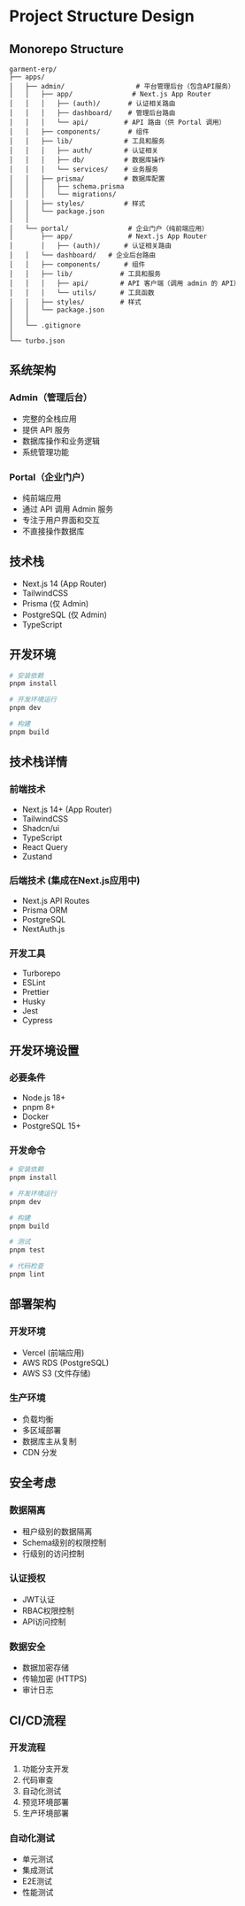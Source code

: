 # Project Structure Design

## Monorepo Structure

```
garment-erp/
├── apps/
│   ├── admin/                  # 平台管理后台（包含API服务）
│   │   ├── app/               # Next.js App Router
│   │   │   ├── (auth)/       # 认证相关路由
│   │   │   ├── dashboard/    # 管理后台路由
│   │   │   └── api/         # API 路由（供 Portal 调用）
│   │   ├── components/       # 组件
│   │   ├── lib/             # 工具和服务
│   │   │   ├── auth/        # 认证相关
│   │   │   ├── db/          # 数据库操作
│   │   │   └── services/    # 业务服务
│   │   ├── prisma/          # 数据库配置
│   │   │   ├── schema.prisma
│   │   │   └── migrations/
│   │   ├── styles/          # 样式
│   │   └── package.json
│   │
│   └── portal/               # 企业门户（纯前端应用）
│       ├── app/              # Next.js App Router
│       │   ├── (auth)/      # 认证相关路由
│   │   └── dashboard/   # 企业后台路由
│   │   ├── components/      # 组件
│   │   ├── lib/            # 工具和服务
│   │   │   ├── api/        # API 客户端（调用 admin 的 API）
│   │   │   └── utils/      # 工具函数
│   │   ├── styles/         # 样式
│   │   └── package.json
│   │
│   └── .gitignore
│
└── turbo.json
```

## 系统架构

### Admin（管理后台）
- 完整的全栈应用
- 提供 API 服务
- 数据库操作和业务逻辑
- 系统管理功能

### Portal（企业门户）
- 纯前端应用
- 通过 API 调用 Admin 服务
- 专注于用户界面和交互
- 不直接操作数据库

## 技术栈

- Next.js 14 (App Router)
- TailwindCSS
- Prisma (仅 Admin)
- PostgreSQL (仅 Admin)
- TypeScript

## 开发环境

```bash
# 安装依赖
pnpm install

# 开发环境运行
pnpm dev

# 构建
pnpm build
```

## 技术栈详情

### 前端技术
- Next.js 14+ (App Router)
- TailwindCSS
- Shadcn/ui
- TypeScript
- React Query
- Zustand

### 后端技术 (集成在Next.js应用中)
- Next.js API Routes
- Prisma ORM
- PostgreSQL
- NextAuth.js

### 开发工具
- Turborepo
- ESLint
- Prettier
- Husky
- Jest
- Cypress

## 开发环境设置

### 必要条件
- Node.js 18+
- pnpm 8+
- Docker
- PostgreSQL 15+

### 开发命令
```bash
# 安装依赖
pnpm install

# 开发环境运行
pnpm dev

# 构建
pnpm build

# 测试
pnpm test

# 代码检查
pnpm lint
```

## 部署架构

### 开发环境
- Vercel (前端应用)
- AWS RDS (PostgreSQL)
- AWS S3 (文件存储)

### 生产环境
- 负载均衡
- 多区域部署
- 数据库主从复制
- CDN 分发

## 安全考虑

### 数据隔离
- 租户级别的数据隔离
- Schema级别的权限控制
- 行级别的访问控制

### 认证授权
- JWT认证
- RBAC权限控制
- API访问控制

### 数据安全
- 数据加密存储
- 传输加密 (HTTPS)
- 审计日志

## CI/CD流程

### 开发流程
1. 功能分支开发
2. 代码审查
3. 自动化测试
4. 预览环境部署
5. 生产环境部署

### 自动化测试
- 单元测试
- 集成测试
- E2E测试
- 性能测试

<!-- ### 监控告警
- 错误追踪
- 性能监控
- 用户行为分析
- 系统健康检查  -->